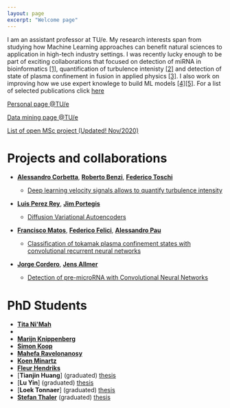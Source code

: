 ```yaml
---
layout: page
excerpt: "Welcome page"
---
```



I am an assistant professor at TU/e. My research interests span from studying how Machine Learning approaches can benefit natural sciences to application in high-tech industry settings. I was recently lucky enough to be part of exciting collaborations that focused on detection of miRNA in bioinformatics [[1]](https://www.biorxiv.org/content/10.1101/840579v1.article-info), quantification of turbulence intenisty [[2]](https://arxiv.org/abs/1911.05718) and detection of state of plasma confinement in fusion in applied physics [[3]](https://arxiv.org/abs/1911.04234). I also work on improving how we use expert knowlege to build ML models [[4]](https://arxiv.org/abs/1901.08991)[[5]](https://arxiv.org/abs/1905.09523). For a list of selected publications click [here]({{site.url}}/publications/)

[Personal page @TU/e](https://www.tue.nl/en/research/researchers/vlado-menkovski/)

[Data mining page @TU/e](https://www.tue.nl/en/research/research-groups/data-mining/)

[List of open MSc project (Updated! Nov/2020)]({{site.url}}/mscprojects/)

<!--# Announcements

**[November 2019]**

PhD positions available on the MADEin4 Project. More details: [here](https://jobs.tue.nl/en/vacancy/phd-position-madein4-813304.html) 

-->

# Projects and collaborations
* [**Alessandro Corbetta**](http://corbetta.phys.tue.nl/), [**Roberto Benzi**](https://scholar.google.com/citations?user=QJeFmVEAAAAJ&hl=en), [**Federico Toschi**](http://toschi.phys.tue.nl/)
	* [Deep learning velocity signals allows to quantify turbulence intensity](https://arxiv.org/abs/1911.05718)

* [**Luis Perez Rey**](), [**Jim Portegis**]()
	* [Diffusion Variational Autoencoders](https://arxiv.org/abs/1901.08991)

* [**Francisco Matos**](), [**Federico Felici**](), [**Alessandro Pau**]()
	* [Classification of tokamak plasma confinement states with convolutional recurrent neural networks](https://arxiv.org/abs/1911.04234)

* [**Jorge Cordero**](), [**Jens Allmer**]()
	* [Detection of pre-microRNA with Convolutional Neural Networks](https://www.biorxiv.org/content/10.1101/840579v1.article-info)


# PhD  Students
* [**Tita Ni'Mah**](https://research.tue.nl/en/persons/iftitahu-nimah)
* 
* [**Marijn Knippenberg**](https://research.tue.nl/en/persons/marijn-s-van-knippenberg)
* [**Simon Koop**](https://research.tue.nl/nl/persons/simon-m-koop)
* [**Mahefa Ravelonanosy**](https://research.tue.nl/en/persons/mahefa-ravelonanosy)
* [**Koen Minartz**](https://research.tue.nl/en/persons/koen-minartz)
* [**Fleur Hendriks**](https://research.tue.nl/en/persons/fleur-hendriks)
* [**Tianjin Huang**] (graduated) [thesis]()
* [**Lu Yin**] (graduated) [thesis]()
* [**Loek Tonnaer**] (graduated) [thesis](https://research.tue.nl/en/publications/linearly-symmetry-based-disentangled-representations-and-their-ou)
* [**Stefan Thaler**]() (graduated) [thesis](https://www.win.tue.nl/ipa/?event=automation-for-information-security-using-machine-learning)
